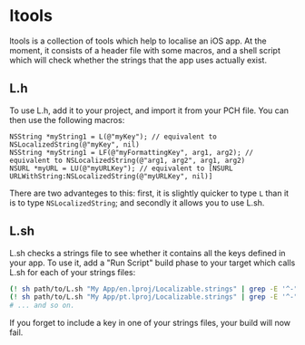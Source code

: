 ltools
======

ltools is a collection of tools which help to localise an iOS app.  At the moment, it consists of a header file with some macros, and a shell script which will check whether the strings that the app uses actually exist.

L.h
---

To use L.h, add it to your project, and import it from your PCH file.  You can then use the following macros:

```ObjC
NSString *myString1 = L(@"myKey"); // equivalent to NSLocalizedString(@"myKey", nil)
NSString *myString1 = LF(@"myFormattingKey", arg1, arg2); // equivalent to NSLocalizedString(@"arg1, arg2", arg1, arg2)
NSURL *myURL = LU(@"myURLKey"); // equivalent to [NSURL URLWithString:NSLocalizedString(@"myURLKey", nil)]
```

There are two advanteges to this: first, it is slightly quicker to type `L` than it is to type `NSLocalizedString`; and secondly it allows you to use L.sh.

L.sh
----

L.sh checks a strings file to see whether it contains all the keys defined in your app.  To use it, add a "Run Script" build phase to your target which calls L.sh for each of your strings files:

```sh
(! sh path/to/L.sh "My App/en.lproj/Localizable.strings" | grep -E '^-"') &&
(! sh path/to/L.sh "My App/pt.lproj/Localizable.strings" | grep -E '^-"')
# ... and so on.
```

If you forget to include a key in one of your strings files, your build will now fail.
